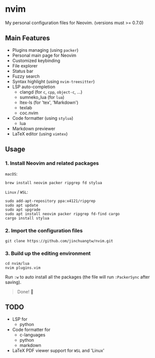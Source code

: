 # nvim
My personal configuration files for Neovim. (versions must >= 0.7.0)

## Main Features
* Plugins managing (using `packer`)
* Personal main page for Neovim
* Customized keybinding
* File explorer
* Status bar
* Fuzzy search
* Syntax highlight (using `nvim-treesitter`)
* LSP auto-completion
    * clangd (for `c`, `cpp`, `object-c`, ...)
    * sumneko_lua (for `lua`)
    * ltex-ls (for 'tex', 'Markdown')
    * texlab
    * coc.nvim
* Code formatter (using `stylua`)
    * lua
* Markdown previewer
* LaTeX editor (using `vimtex`)

## Usage
### 1. Install Neovim and related packages
`macOS`:
```
brew install neovim packer ripgrep fd stylua
```

`Linux` / `WSL`:
```
sudo add-apt-repository ppa:x4121/ripgrep
sudo apt update
sudo apt upgrade
sudo apt install neovim packer ripgrep fd-find cargo
cargo install stylua
```
### 2. Import the configuration files
```
git clone https://github.com/jinchuangtw/nvim.git
```

### 3. Build up the editing environment
```
cd nvim/lua
nvim plugins.vim
```
Run `:w` to auto install all the packages (the file will run `:PackerSync`
after saving).
> Done! :100:

## TODO
* LSP for
    * python
* Code formatter for 
    * c-languages
    * python
    * markdown
* LaTeX PDF viewer support for `WSL` and 'Linux'
